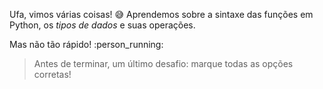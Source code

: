 Ufa, vimos várias coisas! :sweat_smile: Aprendemos sobre a sintaxe das funções em Python, os _tipos de dados_ e suas operações.

Mas não tão rápido! :person_running:

> Antes de terminar, um último desafio: marque todas as opções corretas!
